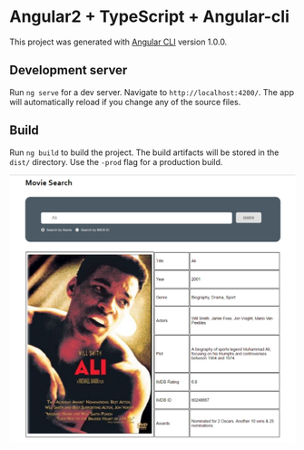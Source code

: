 # Angular2 + TypeScript + Angular-cli 

This project was generated with [Angular CLI](https://github.com/angular/angular-cli) version 1.0.0.

## Development server

Run `ng serve` for a dev server. Navigate to `http://localhost:4200/`. The app will automatically reload if you change any of the source files.

## Build

Run `ng build` to build the project. The build artifacts will be stored in the `dist/` directory. Use the `-prod` flag for a production build.

<img width="1200" src="https://raw.githubusercontent.com/suadev/angular2-movie-search-app/master/src/app/img/screen_shot.PNG" alt="awesome" />
